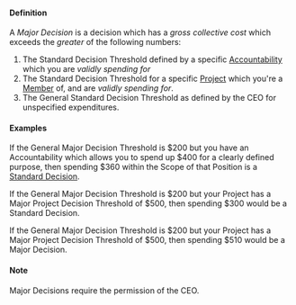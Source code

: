 #### Definition

A *Major Decision* is a decision which has a *gross collective cost* which exceeds the *greater* of the following numbers:  

1. The Standard Decision Threshold defined by a specific [Accountability](https://github.com/gcassel/Modular-Organizing-Terminology/blob/JOBranch/compound-terms/accountability.md) which you are *validly spending for*
2. The Standard Decision Threshold for a specific [Project](https://github.com/gcassel/Modular-Organizing-Terminology/blob/JOBranch/compound-terms/project.md) which you're a [Member](https://github.com/gcassel/Modular-Organizing-Terminology/blob/JOBranch/terms/member.md) of, and are *validly spending for*.
3. The General Standard Decision Threshold as defined by the CEO for unspecified expenditures.


#### Examples

If the General Major Decision Threshold is $200 but you have an Accountability which allows you to spend up $400 for a clearly defined purpose, then spending $360 within the Scope of that Position is a [Standard Decision](https://github.com/gcassel/Modular-Organizing-Terminology/blob/JOBranch/compound-terms/standard-decision.md).

If the General Major Decision Threshold is $200 but your Project has a Major Project Decision Threshold of $500, then spending $300 would be a Standard Decision.

If the General Major Decision Threshold is $200 but your Project has a Major Project Decision Threshold of $500, then spending $510 would be a Major Decision.

#### Note

Major Decisions require the permission of the CEO.
